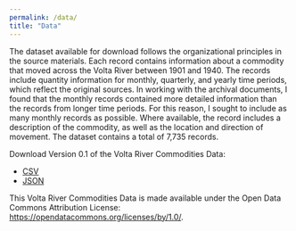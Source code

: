 ```yaml
---
permalink: /data/
title: "Data"
---
```


The dataset available for download follows the organizational principles in the source materials. Each record contains information about a commodity that moved across the Volta River between 1901 and 1940. The records include quantity information for monthly, quarterly, and yearly time periods, which reflect the original sources. In working with the archival documents, I found that the monthly records contained more detailed information than the records from longer time periods. For this reason, I sought to include as many monthly records as possible. Where available, the record includes a description of the commodity, as well as the location and  direction of movement. The dataset contains a total of 7,735 records.

Download Version 0.1 of the Volta River Commodities Data:
- [CSV](../assets/data/data-0-1.csv)
- [JSON](../assets/data/data-0-1.json)

This Volta River Commodities Data is made available under the Open Data Commons Attribution License: https://opendatacommons.org/licenses/by/1.0/.
